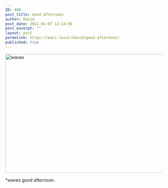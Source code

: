 ```yaml
---
ID: 998
post_title: Good Afternoon
author: David
post_date: 2011-01-07 13:14:56
post_excerpt: ""
layout: post
permalink: https://macs.local/david/good-afternoon/
published: true
---
```

<img src="https://macs.local/david/wp-content/uploads/2014/02/waves.jpg" alt="waves" width="511" height="381" class="alignleft size-full wp-image-999" />

*waves good afternoon.